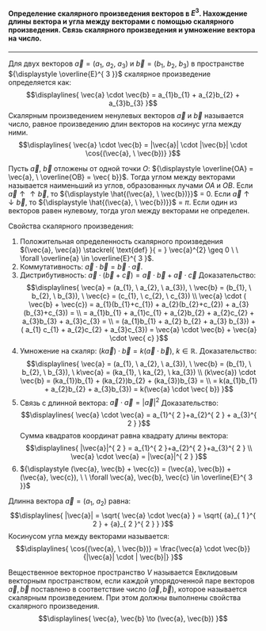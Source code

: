 #### Определение скалярного произведения векторов в ${\displaystyle E^{ 3 }}$. Нахождение длины вектора и угла между векторами с помощью скалярного произведения. Связь скалярного произведения и умножение вектора на число.
---
Для двух векторов ${\displaystyle \vec{a} = ( a_{1}, \ a_{2}, \ a_{3})}$ и ${\displaystyle \vec{b} = ( b_{1}, \ b_{2}, \ b_{3})}$ в пространстве ${\displaystyle \overline{E}^{ 3 }}$ скалярное произведение определяется как:
$$\displaylines{
\vec{a} \cdot  \vec{b} = a_{1}b_{1} + a_{2}b_{2} + a_{3}b_{3}
}$$
Скалярным произведением ненулевых векторов ${\displaystyle \vec{a}}$ и ${\displaystyle \vec{b}}$ называется число, равное произведению длин векторов на косинус угла между ними.
$$\displaylines{
\vec{a} \cdot  \vec{b} = |\vec{a}| \cdot  |\vec{b}| \cdot  \cos{(\vec{a}, \  \vec{b})}
}$$

Пусть ${\displaystyle \vec{a}, \ \vec{b}}$ отложены от одной точки ${\displaystyle O}$: ${\displaystyle \overline{OA} = \vec{a}, \  \overline{OB} = \vec{ b}}$. Тогда углом между векторами называется наименьший из углов, образованных лучами ${\displaystyle OA}$ и ${\displaystyle OB}$.
Если ${\displaystyle \vec{a}\uparrow\uparrow\vec{b}}$, то ${\displaystyle \hat{(\vec{a}, \ \vec{b})}}$ = 0.
Если ${\displaystyle \vec{a}\uparrow\downarrow\vec{b}}$, то ${\displaystyle \hat{(\vec{a}, \ \vec{b})}}$ = ${\displaystyle \pi}$.
Если один из векторов равен нулевому, тогда угол между векторами не определен. 

Свойства скалярного произведения:
1. Положительная определенность скалярного произведения $(\vec{a}, \vec{a}) \stackrel{ \text{def} }{ = } \vec{a}^{2} \geq 0 \ \ \forall \overline{a} \in \overline{E}^{ 3 }$.
2. Коммутативность: ${\displaystyle \vec{a} \cdot \vec{ b} = \vec{b} \cdot \vec{a}}$.
3. Дистрибутивность: ${\displaystyle \vec{a} \cdot (\vec{b} + \vec{c}) = \vec{a} \cdot \vec{ b} + \vec{a} \cdot \vec{ c}}$
Доказательство:
$$\displaylines{
\vec{a} = (a_{1}, \  a_{2}, \  a_{3}), \  \vec{b} = (b_{1}, \  b_{2}, \  b_{3}), \  \vec{c} = (c_{1}, \  c_{2}, \  c_{3}) \\
\vec{a} \cdot  ( \vec{b} + \vec{c}) = a_{1}(b_{1}+c_{1}) + a_{2}(b_{2}+c_{2}) + a_{3}(b_{3}+c_{3}) = \\
= a_{1}b_{1} + a_{1}c_{1} + a_{2}b_{2} + a_{2}c_{2} + a_{3}b_{3} + a_{3}c_{3} = \\
= (a_{1}b_{1} + a_{2} b_{2} + a_{3} b_{3}) + ( a_{1} c_{1} + a_{2}c_{2} + a_{3}c_{3}) = \vec{a} \cdot  \vec{b} + \vec{a} \cdot  \vec{ c}
}$$
4. Умножение на скаляр: ${\displaystyle (k\vec{a}) \cdot \vec{b} = k(\vec{a}\cdot\vec{b})}$, ${\displaystyle k \in \mathbb{R}}$.
Доказательство:
$$\displaylines{
\vec{a} = (a_{1}, \  a_{2}, \  a_{3}), \  \vec{b} = (b_{1}, \  b_{2}, \  b_{3}), \  k\vec{a} = (ka_{1}, \  ka_{2}, \  ka_{3}) \\
(k\vec{a}) \cdot  \vec{b} = (ka_{1})b_{1} + (ka_{2})b_{2} + (ka_{3})b_{3} =  \\
= k(a_{1}b_{1} + a_{2}b_{2} + a_{3}b_{3}) = k(\vec{a} \cdot  \vec{ b})
}$$
5. Связь с длинной вектора: ${\displaystyle \vec{a} \cdot \vec{a} = |\vec{a}| ^{  2 }}$
Доказательство:
$$\displaylines{
\vec{a} \cdot  \vec{a} = a_{1}^{ 2 }+a_{2}^{ 2 } + a_{3}^{ 2 } 
}$$
Сумма квадратов координат равна квадрату длины вектора:
$$\displaylines{
|\vec{a}|^{ 2 } = a_{1}^{ 2 }+a_{2}^{ 2 }+a_{3}^{ 2 } \\
\vec{a} \cdot  \vec{a} = |\vec{a}|^{ 2 }
}$$
6. ${\displaystyle (\vec{a}, \vec{b} + \vec{c}) = (\vec{a}, \vec{b}) + (\vec{a}, \vec{c}), \ \ \forall \vec{a}, \vec{b}, \vec{c} \in \overline{E}^{ 3 }}$

Длинна вектора ${\displaystyle \vec{a} = (a_{1}, \ a_{2})}$ равна:
$$\displaylines{
|\vec{a}| = \sqrt{ \vec{a} \cdot  \vec{a} } = \sqrt{ {a}_{ 1 }^{ 2 } + {a}_{ 2 }^{ 2 } }
}$$
Косинусом угла между векторами называется:
$$\displaylines{
\cos{(\vec{a}, \  \vec{b})} = \frac{\vec{a} \cdot  \vec{b}}{|\vec{a}| \cdot  | \vec{b}|} 
}$$

Вещественное векторное пространство $V$ называется Евклидовым векторным пространством, если каждой упорядоченной паре векторов $\vec{a}, \vec{b}$ поставлено в соответствие число $(\vec{a}, \vec{b})$, которое называется скалярным произведением. При этом должны выполнены свойства скалярного произведения. 
$$\displaylines{
\vec{a}, \vec{b} \to (\vec{a}, \vec{b})
}$$